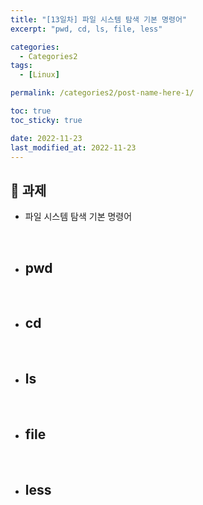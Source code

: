 ```yaml
---
title: "[13일차] 파일 시스템 탐색 기본 명령어"
excerpt: "pwd, cd, ls, file, less"

categories:
  - Categories2
tags:
  - [Linux]

permalink: /categories2/post-name-here-1/

toc: true
toc_sticky: true

date: 2022-11-23
last_modified_at: 2022-11-23
---
```


## 🦥 과제

* 파일 시스템 탐색 기본 명령어
<br>

* pwd
  - 
<br>

* cd
  -   
<br>

* ls
  - 
<br>

* file
  - 
<br>

* less
  - 
